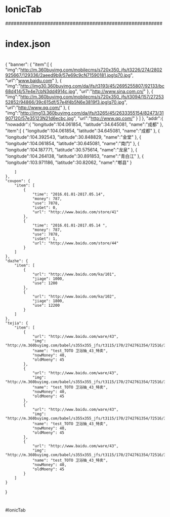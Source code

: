 # IonicTab
########################################################
# index.json 
# 
{
    "banner": {
        "item":[
            {
               "img":"http://m.360buyimg.com/mobilecms/s720x350_jfs/t3226/274/2802925667/129336/2aeed9b9/57e69c9cN71590181.jpg!q70.jpg", 
                "url":"www.baidu.com"
            },
            {
                "img":"http://img30.360buyimg.com/da/jfs/t3193/45/2695255807/92133/bc68d414/57e4e7cbN3dd4914c.jpg",
                "url":"http://www.sina.com.cn/"
            },
            {
                "img":"http://m.360buyimg.com/mobilecms/s720x350_jfs/t3094/157/2725352852/94866/39c615df/57e4f4b5N6e3819f3.jpg!q70.jpg",
                "url":"http://www.qq.com/"
            },
            {
                "img":"http://img13.360buyimg.com/da/jfs/t3265/45/2633355154/82473/31907120/57e35123N21d6ecbc.jpg",
                "url":"http://www.qq.com/"
            }
        ]
    }, 
    "addr":{
        "nowaddr":{
            "longitude":104.061854,
            "latitude":34.645081,
            "name":"成都"
        },
        "item":[
            {
                "longitude":104.061854,
                "latitude":34.645081,
                "name":"成都"
            },
            {
                "longitude":104.392543,
                "latitude":30.848829,
                "name":"金堂"
            },
            {
                "longitude":104.061854,
                "latitude":30.645081,
                "name":"南门"
            },
            {
                "longitude":104.187771,
                "latitude":30.575614,
                "name":"龙泉"
            },
            {
                "longitude":104.264138,
                "latitude":30.891853,
                "name":"青白江"
            },
            {
                "longitude":103.971186,
                "latitude":30.82062,
                "name":"郫县"
            }

        ]
    },
    "coupon": {
        "item": [
            {
                "time": "2016.01.01-2017.05.14", 
                "money": 787, 
                "use": 7878, 
                "isGet": 0, 
                "url": "http://www.baidu.com/store/41"
            }, 
            {
                "time": "2016.01.01-2017.05.14 ", 
                "money": 787, 
                "use": 7878, 
                "isGet": 1, 
                "url": "http://www.baidu.com/store/44"
            }
        ]
    }, 
    "dazhe": {
        "item": [
            {
                "url": "http://www.baidu.com/ka/101", 
                "jiage": 1000, 
                "use": 1200
            }, 
            {
                "url": "http://www.baidu.com/ka/102", 
                "jiage": 1800, 
                "use": 12200
            }
        ]
    }, 
    "tejia": {
        "item": [
            {
                "url": "http://www.baidu.com/ware/43", 
                "img": "http://m.360buyimg.com/babel/s355x355_jfs/t3115/170/2742761354/72516/308dc043/57e546d8N6442e06a.jpg!q70.jpg", 
                "name": "test_TOTO 卫浴抽_43_特卖", 
                "nowMoney": 40, 
                "oldMoeny": 45
            }, 
            {
                "url": "http://www.baidu.com/ware/43", 
                "img": "http://m.360buyimg.com/babel/s355x355_jfs/t3115/170/2742761354/72516/308dc043/57e546d8N6442e06a.jpg!q70.jpg", 
                "name": "test_TOTO 卫浴抽_43_特卖", 
                "nowMoney": 40, 
                "oldMoeny": 45
            },
            {
                "url": "http://www.baidu.com/ware/43", 
                "img": "http://m.360buyimg.com/babel/s355x355_jfs/t3115/170/2742761354/72516/308dc043/57e546d8N6442e06a.jpg!q70.jpg", 
                "name": "test_TOTO 卫浴抽_43_特卖", 
                "nowMoney": 40, 
                "oldMoeny": 45
            }, 
            {
                "url": "http://www.baidu.com/ware/43", 
                "img": "http://m.360buyimg.com/babel/s355x355_jfs/t3115/170/2742761354/72516/308dc043/57e546d8N6442e06a.jpg!q70.jpg", 
                "name": "test_TOTO 卫浴抽_43_特卖", 
                "nowMoney": 40, 
                "oldMoeny": 45
            }
        ]
    }
}
# 
#IonicTab
